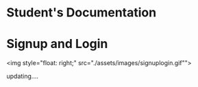 # **Student's Documentation**

# Signup and Login

<img style="float: right;" src="./assets/images/signuplogin.gif"">

updating....